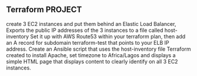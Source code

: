 <h2>  Terraform PROJECT </h2>
create 3 EC2 instances and put them behind an Elastic Load Balancer, Exports the public IP addresses of the 3 instances to a file called host-inventory
 Set it up with AWS Route53 within your terraform plan, then add an A record for subdomain terraform-test that points to your ELB IP address.
 Create an Ansible script that uses the host-inventory file Terraform created to install Apache, set timezone to Africa/Lagos and displays a simple HTML page that displays content to clearly identify on all 3 EC2 instances.
